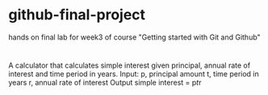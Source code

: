 # github-final-project
hands on final lab for week3 of course "Getting started with Git and Github"
#
A calculator that calculates simple interest given principal, annual rate of interest and time period in years.
Input:
   p, principal amount
   t, time period in years
   r, annual rate of interest
Output
   simple interest = p*t*r

